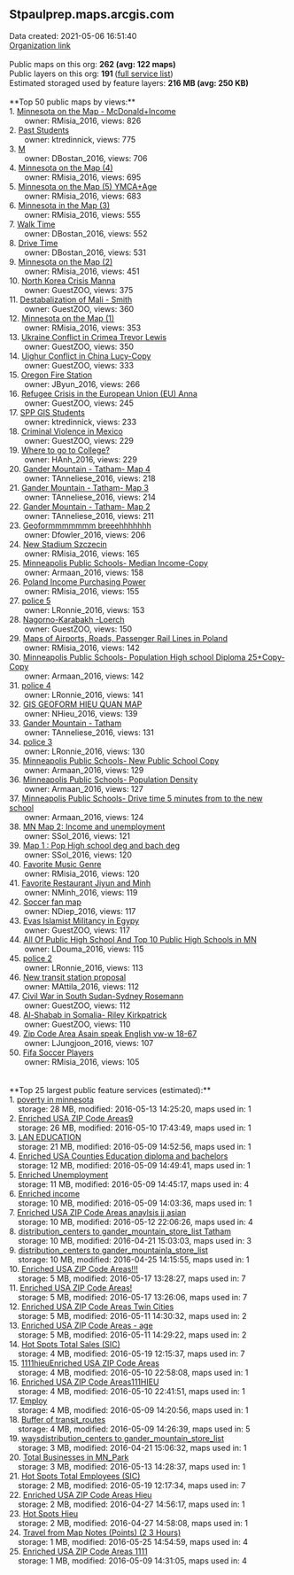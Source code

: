 <h2>Stpaulprep.maps.arcgis.com</h2> Data created: 2021-05-06 16:51:40 <br /><a target='new' href='https://Stpaulprep.maps.arcgis.com'>Organization link</a><br /><br />Public maps on this org: <b>262 (avg: 122 maps)</b><br />Public layers on this org: <b>191 </b>(<a target='new' href='https://services.arcgis.com/h33vJHajTPUaxDit/ArcGIS/rest/services'>full service list</a>)<br />Estimated storaged used by feature layers: <b>216 MB (avg: 250 KB)</b><br /><br />**Top 50 public maps by views:**<br />  1. <a target='new' href='https://www.arcgis.com/home/item.html?id=4fde3051f6ce49c5a570dba95978f50b'>Minnesota on the Map - McDonald+Income</a> <br />  &nbsp;&nbsp;&nbsp;&nbsp; &nbsp;&nbsp;owner: RMisia_2016, views: 826<br />  2. <a target='new' href='https://www.arcgis.com/home/item.html?id=c2505ec2de5743478882743b7f7f1c43'>Past Students</a> <br />  &nbsp;&nbsp;&nbsp;&nbsp; &nbsp;&nbsp;owner: ktredinnick, views: 775<br />  3. <a target='new' href='https://www.arcgis.com/home/item.html?id=a929f1a835aa4695928a4bb146dbfdab'>M</a> <br />  &nbsp;&nbsp;&nbsp;&nbsp; &nbsp;&nbsp;owner: DBostan_2016, views: 706<br />  4. <a target='new' href='https://www.arcgis.com/home/item.html?id=a724a8e30f504014a4e42872b4c29880'>Minnesota on the Map (4)</a> <br />  &nbsp;&nbsp;&nbsp;&nbsp; &nbsp;&nbsp;owner: RMisia_2016, views: 695<br />  5. <a target='new' href='https://www.arcgis.com/home/item.html?id=e6ee900f4c3f45d7a965231ffd7153c0'>Minnesota on the Map (5) YMCA+Age</a> <br />  &nbsp;&nbsp;&nbsp;&nbsp; &nbsp;&nbsp;owner: RMisia_2016, views: 683<br />  6. <a target='new' href='https://www.arcgis.com/home/item.html?id=81ee5fb8716d4c68a850ff5d84cfe44a'>Minnesota in the Map (3)</a> <br />  &nbsp;&nbsp;&nbsp;&nbsp; &nbsp;&nbsp;owner: RMisia_2016, views: 555<br />  7. <a target='new' href='https://www.arcgis.com/home/item.html?id=2ae9ee794edd41438d227a2f4927ddcb'>Walk Time</a> <br />  &nbsp;&nbsp;&nbsp;&nbsp; &nbsp;&nbsp;owner: DBostan_2016, views: 552<br />  8. <a target='new' href='https://www.arcgis.com/home/item.html?id=f1b14f4443ae4524a4435d2cf8cc441b'>Drive Time</a> <br />  &nbsp;&nbsp;&nbsp;&nbsp; &nbsp;&nbsp;owner: DBostan_2016, views: 531<br />  9. <a target='new' href='https://www.arcgis.com/home/item.html?id=50ccc886f1f24f46b3971c984dfd5768'>Minnesota on the Map (2)</a> <br />  &nbsp;&nbsp;&nbsp;&nbsp; &nbsp;&nbsp;owner: RMisia_2016, views: 451<br />  10. <a target='new' href='https://www.arcgis.com/home/item.html?id=57c701eafc7c487eb00b7a018e9d7a2d'>North Korea Crisis Manna</a> <br />  &nbsp;&nbsp;&nbsp;&nbsp; &nbsp;&nbsp;owner: GuestZOO, views: 375<br />  11. <a target='new' href='https://www.arcgis.com/home/item.html?id=c50ea9cb40b2434fafca545488d18844'>Destabalization of Mali - Smith</a> <br />  &nbsp;&nbsp;&nbsp;&nbsp; &nbsp;&nbsp;owner: GuestZOO, views: 360<br />  12. <a target='new' href='https://www.arcgis.com/home/item.html?id=f5ecde71df9b4a40a9e91f381411e8f6'>Minnesota on the Map (1)</a> <br />  &nbsp;&nbsp;&nbsp;&nbsp; &nbsp;&nbsp;owner: RMisia_2016, views: 353<br />  13. <a target='new' href='https://www.arcgis.com/home/item.html?id=2f50107a64fa432f9fc94d7913a83042'>Ukraine Conflict in Crimea Trevor Lewis</a> <br />  &nbsp;&nbsp;&nbsp;&nbsp; &nbsp;&nbsp;owner: GuestZOO, views: 350<br />  14. <a target='new' href='https://www.arcgis.com/home/item.html?id=e9fe894c9c2a439f9894b48bd0545a1f'>Uighur Conflict in China Lucy-Copy</a> <br />  &nbsp;&nbsp;&nbsp;&nbsp; &nbsp;&nbsp;owner: GuestZOO, views: 333<br />  15. <a target='new' href='https://www.arcgis.com/home/item.html?id=d1ab0c711ca046c0b7ae668aad018993'>Oregon Fire Station</a> <br />  &nbsp;&nbsp;&nbsp;&nbsp; &nbsp;&nbsp;owner: JByun_2016, views: 266<br />  16. <a target='new' href='https://www.arcgis.com/home/item.html?id=617bdc9cce8d4e7aa89e1a77ba7797ed'>Refugee Crisis in the European Union (EU) Anna</a> <br />  &nbsp;&nbsp;&nbsp;&nbsp; &nbsp;&nbsp;owner: GuestZOO, views: 245<br />  17. <a target='new' href='https://www.arcgis.com/home/item.html?id=0376cd71802e4d539bf3fe7ae56736de'>SPP GIS Students</a> <br />  &nbsp;&nbsp;&nbsp;&nbsp; &nbsp;&nbsp;owner: ktredinnick, views: 233<br />  18. <a target='new' href='https://www.arcgis.com/home/item.html?id=60b5d94b2a7749289d7744625dfaa53b'>Criminal Violence in Mexico</a> <br />  &nbsp;&nbsp;&nbsp;&nbsp; &nbsp;&nbsp;owner: GuestZOO, views: 229<br />  19. <a target='new' href='https://www.arcgis.com/home/item.html?id=0196cb6ddc72437f9d643cbe49f5fa2e'>Where to go to College?</a> <br />  &nbsp;&nbsp;&nbsp;&nbsp; &nbsp;&nbsp;owner: HAnh_2016, views: 229<br />  20. <a target='new' href='https://www.arcgis.com/home/item.html?id=1a0733d9dbce467dabc9d8b068dcddce'>Gander Mountain - Tatham- Map 4</a> <br />  &nbsp;&nbsp;&nbsp;&nbsp; &nbsp;&nbsp;owner: TAnneliese_2016, views: 218<br />  21. <a target='new' href='https://www.arcgis.com/home/item.html?id=937a7e5f08514778a46e4fc6a89c892b'>Gander Mountain - Tatham- Map 3</a> <br />  &nbsp;&nbsp;&nbsp;&nbsp; &nbsp;&nbsp;owner: TAnneliese_2016, views: 214<br />  22. <a target='new' href='https://www.arcgis.com/home/item.html?id=38b031ad65cd4cedafcf3c738fa43559'>Gander Mountain - Tatham- Map 2</a> <br />  &nbsp;&nbsp;&nbsp;&nbsp; &nbsp;&nbsp;owner: TAnneliese_2016, views: 211<br />  23. <a target='new' href='https://www.arcgis.com/home/item.html?id=b8dc0ee7c89744379a067c9139cd37b8'>Geoformmmmmmm breeehhhhhhh</a> <br />  &nbsp;&nbsp;&nbsp;&nbsp; &nbsp;&nbsp;owner: Dfowler_2016, views: 206<br />  24. <a target='new' href='https://www.arcgis.com/home/item.html?id=c2d15d9347d24c96bcaca152e5f6d65d'>New Stadium Szczecin</a> <br />  &nbsp;&nbsp;&nbsp;&nbsp; &nbsp;&nbsp;owner: RMisia_2016, views: 165<br />  25. <a target='new' href='https://www.arcgis.com/home/item.html?id=901397c3e7ee4d98afbb2fd5a6e06d70'>Minneapolis Public Schools- Median Income-Copy</a> <br />  &nbsp;&nbsp;&nbsp;&nbsp; &nbsp;&nbsp;owner: Armaan_2016, views: 158<br />  26. <a target='new' href='https://www.arcgis.com/home/item.html?id=53c4b725e0d74735a1ee81b6c417e671'>Poland Income Purchasing Power</a> <br />  &nbsp;&nbsp;&nbsp;&nbsp; &nbsp;&nbsp;owner: RMisia_2016, views: 155<br />  27. <a target='new' href='https://www.arcgis.com/home/item.html?id=0533df658ad84bad906c79c418d2db90'>police 5</a> <br />  &nbsp;&nbsp;&nbsp;&nbsp; &nbsp;&nbsp;owner: LRonnie_2016, views: 153<br />  28. <a target='new' href='https://www.arcgis.com/home/item.html?id=18c4faacfe8d4523b7415f4048107eee'>Nagorno-Karabakh -Loerch</a> <br />  &nbsp;&nbsp;&nbsp;&nbsp; &nbsp;&nbsp;owner: GuestZOO, views: 150<br />  29. <a target='new' href='https://www.arcgis.com/home/item.html?id=92e8ea8f42084a3783c17c1103631af6'>Maps of Airports, Roads, Passenger Rail Lines in Poland</a> <br />  &nbsp;&nbsp;&nbsp;&nbsp; &nbsp;&nbsp;owner: RMisia_2016, views: 142<br />  30. <a target='new' href='https://www.arcgis.com/home/item.html?id=3dc598fbca594f5ebfd591946e1f5682'>Minneapolis Public Schools- Population High school Diploma 25+Copy-Copy</a> <br />  &nbsp;&nbsp;&nbsp;&nbsp; &nbsp;&nbsp;owner: Armaan_2016, views: 142<br />  31. <a target='new' href='https://www.arcgis.com/home/item.html?id=b6f4cefea5754a9e9e2d947b83c5ee6a'>police 4</a> <br />  &nbsp;&nbsp;&nbsp;&nbsp; &nbsp;&nbsp;owner: LRonnie_2016, views: 141<br />  32. <a target='new' href='https://www.arcgis.com/home/item.html?id=c28c65730a24430ba6cd8c13b75084ce'>GIS GEOFORM HIEU QUAN MAP</a> <br />  &nbsp;&nbsp;&nbsp;&nbsp; &nbsp;&nbsp;owner: NHieu_2016, views: 139<br />  33. <a target='new' href='https://www.arcgis.com/home/item.html?id=b23c6578c4664ef68a88032a455a535e'>Gander Mountain - Tatham</a> <br />  &nbsp;&nbsp;&nbsp;&nbsp; &nbsp;&nbsp;owner: TAnneliese_2016, views: 131<br />  34. <a target='new' href='https://www.arcgis.com/home/item.html?id=26ef89be653c4054ad3ebebeb1f7736f'>police 3</a> <br />  &nbsp;&nbsp;&nbsp;&nbsp; &nbsp;&nbsp;owner: LRonnie_2016, views: 130<br />  35. <a target='new' href='https://www.arcgis.com/home/item.html?id=925cba46c28f441791047364de8c39d2'>Minneapolis Public Schools- New Public School Copy</a> <br />  &nbsp;&nbsp;&nbsp;&nbsp; &nbsp;&nbsp;owner: Armaan_2016, views: 129<br />  36. <a target='new' href='https://www.arcgis.com/home/item.html?id=45a943f4ce5546e8a65d07d7c39e112f'>Minneapolis Public Schools- Population Density</a> <br />  &nbsp;&nbsp;&nbsp;&nbsp; &nbsp;&nbsp;owner: Armaan_2016, views: 127<br />  37. <a target='new' href='https://www.arcgis.com/home/item.html?id=7c796d9b7b0445bb9859e4a052f2d048'>Minneapolis Public Schools- Drive time 5 minutes from to the new school</a> <br />  &nbsp;&nbsp;&nbsp;&nbsp; &nbsp;&nbsp;owner: Armaan_2016, views: 124<br />  38. <a target='new' href='https://www.arcgis.com/home/item.html?id=1b2d1f0945a64e29bb721f912175e818'>MN Map 2: Income and unemployment</a> <br />  &nbsp;&nbsp;&nbsp;&nbsp; &nbsp;&nbsp;owner: SSol_2016, views: 121<br />  39. <a target='new' href='https://www.arcgis.com/home/item.html?id=9b8ea3590bdd40c1bd5dc6c0e1b40d26'>Map 1 : Pop High school deg and bach deg</a> <br />  &nbsp;&nbsp;&nbsp;&nbsp; &nbsp;&nbsp;owner: SSol_2016, views: 120<br />  40. <a target='new' href='https://www.arcgis.com/home/item.html?id=9cf48a18bec14c7d938724e32bb6bbe3'>Favorite Music Genre</a> <br />  &nbsp;&nbsp;&nbsp;&nbsp; &nbsp;&nbsp;owner: RMisia_2016, views: 120<br />  41. <a target='new' href='https://www.arcgis.com/home/item.html?id=7b5a4e2979fe443780257d75f3aa8a86'>Favorite Restaurant Jiyun and Minh</a> <br />  &nbsp;&nbsp;&nbsp;&nbsp; &nbsp;&nbsp;owner: NMinh_2016, views: 119<br />  42. <a target='new' href='https://www.arcgis.com/home/item.html?id=34fce4510bc24b0ca105ec85e07388e8'>Soccer fan map</a> <br />  &nbsp;&nbsp;&nbsp;&nbsp; &nbsp;&nbsp;owner: NDiep_2016, views: 117<br />  43. <a target='new' href='https://www.arcgis.com/home/item.html?id=c8af59a1871d4e528d767aed044073ee'>Evas Islamist Militancy in Egypy</a> <br />  &nbsp;&nbsp;&nbsp;&nbsp; &nbsp;&nbsp;owner: GuestZOO, views: 117<br />  44. <a target='new' href='https://www.arcgis.com/home/item.html?id=c11955ef18984e39a211adffb675aed4'>All Of Public High School And Top 10 Public High Schools in MN</a> <br />  &nbsp;&nbsp;&nbsp;&nbsp; &nbsp;&nbsp;owner: LDouma_2016, views: 115<br />  45. <a target='new' href='https://www.arcgis.com/home/item.html?id=3ca85dc2a71a482f897591e4e6d9e12e'>police 2</a> <br />  &nbsp;&nbsp;&nbsp;&nbsp; &nbsp;&nbsp;owner: LRonnie_2016, views: 113<br />  46. <a target='new' href='https://www.arcgis.com/home/item.html?id=2fbed1b14ceb4b54b74a68c729c88468'>New transit station proposal</a> <br />  &nbsp;&nbsp;&nbsp;&nbsp; &nbsp;&nbsp;owner: MAttila_2016, views: 112<br />  47. <a target='new' href='https://www.arcgis.com/home/item.html?id=2c713558697c4389a44e346d49783d81'>Civil War in South Sudan-Sydney Rosemann</a> <br />  &nbsp;&nbsp;&nbsp;&nbsp; &nbsp;&nbsp;owner: GuestZOO, views: 112<br />  48. <a target='new' href='https://www.arcgis.com/home/item.html?id=5a2f5f1479fb4d3f827e28fb0c6d1dd7'>Al-Shabab in Somalia- Riley Kirkpatrick</a> <br />  &nbsp;&nbsp;&nbsp;&nbsp; &nbsp;&nbsp;owner: GuestZOO, views: 110<br />  49. <a target='new' href='https://www.arcgis.com/home/item.html?id=3accd6fe5ccc42859ec65e4bfec53b3d'>Zip Code Area Asain speak English vw-w 18-67</a> <br />  &nbsp;&nbsp;&nbsp;&nbsp; &nbsp;&nbsp;owner: LJungjoon_2016, views: 107<br />  50. <a target='new' href='https://www.arcgis.com/home/item.html?id=4d07f611cbc04e84af452eb86c0fea3e'>Fifa Soccer Players</a> <br />  &nbsp;&nbsp;&nbsp;&nbsp; &nbsp;&nbsp;owner: RMisia_2016, views: 105<br /><br /><br />**Top 25 largest public feature services (estimated):**<br /> 1. <a target='new' href='https://www.arcgis.com/home/item.html?id=ac5491da6bc74b63bfcc72c880f4b2fc'>poverty in minnesota</a><br /> &nbsp;&nbsp;&nbsp;&nbsp;storage: 28 MB, modified: 2016-05-13 14:25:20, maps used in: 1<br /> 2. <a target='new' href='https://www.arcgis.com/home/item.html?id=415b2d0ba9bd4472b732bc710bcf72cd'>Enriched USA ZIP Code Areas9</a><br /> &nbsp;&nbsp;&nbsp;&nbsp;storage: 26 MB, modified: 2016-05-10 17:43:49, maps used in: 1<br /> 3. <a target='new' href='https://www.arcgis.com/home/item.html?id=34748e4e29b24e02abced1f9afd5deb4'>LAN EDUCATION</a><br /> &nbsp;&nbsp;&nbsp;&nbsp;storage: 21 MB, modified: 2016-05-09 14:52:56, maps used in: 1<br /> 4. <a target='new' href='https://www.arcgis.com/home/item.html?id=0a5b8a2d36cf4e08a0d3d66d72c5e0dd'>Enriched USA Counties Education diploma and bachelors</a><br /> &nbsp;&nbsp;&nbsp;&nbsp;storage: 12 MB, modified: 2016-05-09 14:49:41, maps used in: 1<br /> 5. <a target='new' href='https://www.arcgis.com/home/item.html?id=bc88f7eb23ef455da8f40254f34d75af'>Enriched Unemployment</a><br /> &nbsp;&nbsp;&nbsp;&nbsp;storage: 11 MB, modified: 2016-05-09 14:45:17, maps used in: 4<br /> 6. <a target='new' href='https://www.arcgis.com/home/item.html?id=88d94b7221c542b5920188510b3d781c'>Enriched income</a><br /> &nbsp;&nbsp;&nbsp;&nbsp;storage: 10 MB, modified: 2016-05-09 14:03:36, maps used in: 1<br /> 7. <a target='new' href='https://www.arcgis.com/home/item.html?id=6608b0e9b3ec4f3ca0f87b448f7ebbd9'>Enriched USA ZIP Code Areas anaylsis jj asian</a><br /> &nbsp;&nbsp;&nbsp;&nbsp;storage: 10 MB, modified: 2016-05-12 22:06:26, maps used in: 4<br /> 8. <a target='new' href='https://www.arcgis.com/home/item.html?id=ff40c0c3537749f2a06dd8f79b86d12c'>distribution_centers to gander_mountain_store_list Tatham</a><br /> &nbsp;&nbsp;&nbsp;&nbsp;storage: 10 MB, modified: 2016-04-21 15:03:03, maps used in: 3<br /> 9. <a target='new' href='https://www.arcgis.com/home/item.html?id=e11032cb96ae43a98a2eb0a49196ae8a'>distribution_centers to gander_mountainla_store_list</a><br /> &nbsp;&nbsp;&nbsp;&nbsp;storage: 10 MB, modified: 2016-04-25 14:15:55, maps used in: 1<br /> 10. <a target='new' href='https://www.arcgis.com/home/item.html?id=3cc8b2eb2fba4bf58ba7f7d5dc5bccc7'>Enriched USA ZIP Code Areas!!!</a><br /> &nbsp;&nbsp;&nbsp;&nbsp;storage: 5 MB, modified: 2016-05-17 13:28:27, maps used in: 7<br /> 11. <a target='new' href='https://www.arcgis.com/home/item.html?id=db08a660e73a41859e5841d86d621a1e'>Enriched USA ZIP Code Areas!</a><br /> &nbsp;&nbsp;&nbsp;&nbsp;storage: 5 MB, modified: 2016-05-17 13:26:06, maps used in: 7<br /> 12. <a target='new' href='https://www.arcgis.com/home/item.html?id=6948750c200e46a8a5e7d92fa0ae9c90'>Enriched USA ZIP Code Areas Twin Cities</a><br /> &nbsp;&nbsp;&nbsp;&nbsp;storage: 5 MB, modified: 2016-05-11 14:30:32, maps used in: 2<br /> 13. <a target='new' href='https://www.arcgis.com/home/item.html?id=3e44821d8fe74790a76877909bda084e'>Enriched USA ZIP Code Areas - age</a><br /> &nbsp;&nbsp;&nbsp;&nbsp;storage: 5 MB, modified: 2016-05-11 14:29:22, maps used in: 2<br /> 14. <a target='new' href='https://www.arcgis.com/home/item.html?id=c1a0f0f40ce3427485e8d2e7f37459f3'>Hot Spots Total Sales (SIC)</a><br /> &nbsp;&nbsp;&nbsp;&nbsp;storage: 4 MB, modified: 2016-05-19 12:15:37, maps used in: 7<br /> 15. <a target='new' href='https://www.arcgis.com/home/item.html?id=fd004b6a4fa946edbd12dfaa045e1665'>1111hieuEnriched USA ZIP Code Areas</a><br /> &nbsp;&nbsp;&nbsp;&nbsp;storage: 4 MB, modified: 2016-05-10 22:58:08, maps used in: 1<br /> 16. <a target='new' href='https://www.arcgis.com/home/item.html?id=bf2242b22e0348eca4a7800020d6fe86'>Enriched USA ZIP Code Areas111HIEU</a><br /> &nbsp;&nbsp;&nbsp;&nbsp;storage: 4 MB, modified: 2016-05-10 22:41:51, maps used in: 1<br /> 17. <a target='new' href='https://www.arcgis.com/home/item.html?id=cfda6738af6745d7aeb374014e73b709'>Employ</a><br /> &nbsp;&nbsp;&nbsp;&nbsp;storage: 4 MB, modified: 2016-05-09 14:20:56, maps used in: 1<br /> 18. <a target='new' href='https://www.arcgis.com/home/item.html?id=0cc23f9e8e8f4672a40730b32ceae36d'>Buffer of transit_routes</a><br /> &nbsp;&nbsp;&nbsp;&nbsp;storage: 4 MB, modified: 2016-05-09 14:26:39, maps used in: 5<br /> 19. <a target='new' href='https://www.arcgis.com/home/item.html?id=35db36ccf74d4268bf3e9b30240cc157'>waysdistribution_centers to gander_mountain_store_list</a><br /> &nbsp;&nbsp;&nbsp;&nbsp;storage: 3 MB, modified: 2016-04-21 15:06:32, maps used in: 1<br /> 20. <a target='new' href='https://www.arcgis.com/home/item.html?id=72ab3c14e85f427fa1f09fbcdc297a83'>Total Businesses in MN_Park</a><br /> &nbsp;&nbsp;&nbsp;&nbsp;storage: 3 MB, modified: 2016-05-13 14:28:37, maps used in: 1<br /> 21. <a target='new' href='https://www.arcgis.com/home/item.html?id=eaf62438208e4cffa81527b5a198ae5f'>Hot Spots Total Employees (SIC)</a><br /> &nbsp;&nbsp;&nbsp;&nbsp;storage: 2 MB, modified: 2016-05-19 12:17:34, maps used in: 7<br /> 22. <a target='new' href='https://www.arcgis.com/home/item.html?id=46b0275dd37d4462bbdfabd136f9d8bb'>Enriched USA ZIP Code Areas Hieu</a><br /> &nbsp;&nbsp;&nbsp;&nbsp;storage: 2 MB, modified: 2016-04-27 14:56:17, maps used in: 1<br /> 23. <a target='new' href='https://www.arcgis.com/home/item.html?id=ae6d171d958f484eb2f141fbb4d7c538'>Hot Spots Hieu</a><br /> &nbsp;&nbsp;&nbsp;&nbsp;storage: 2 MB, modified: 2016-04-27 14:58:08, maps used in: 1<br /> 24. <a target='new' href='https://www.arcgis.com/home/item.html?id=29163bd64d964077a0b29384b627e974'>Travel from Map Notes (Points) (2 3 Hours)</a><br /> &nbsp;&nbsp;&nbsp;&nbsp;storage: 1 MB, modified: 2016-05-25 14:54:59, maps used in: 4<br /> 25. <a target='new' href='https://www.arcgis.com/home/item.html?id=335b215b159149faa10695f95c86bdce'>Enriched USA ZIP Code Areas 1111</a><br /> &nbsp;&nbsp;&nbsp;&nbsp;storage: 1 MB, modified: 2016-05-09 14:31:05, maps used in: 4<br />